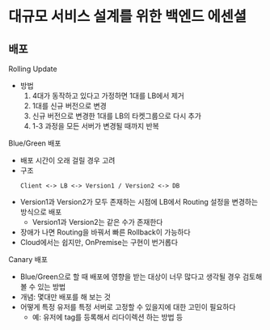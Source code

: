 # 대규모 서비스 설계를 위한 백엔드 에센셜
## 배포
Rolling Update
- 방법
   1. 4대가 동작하고 있다고 가정하면 1대를 LB에서 제거
   2. 1대를 신규 버전으로 변경
   3. 신규 버전으로 변경한 1대를 LB의 타켓그룹으로 다시 추가
   4. 1-3 과정을 모든 서버가 변경될 때까지 반복

Blue/Green 배포
- 배포 시간이 오래 걸릴 경우 고려
- 구조
   ```
   Client <-> LB <-> Version1 / Version2 <-> DB
   ```
- Version1과 Version2가 모두 존재하는 시점에 LB에서 Routing 설정을 변경하는 방식으로 배포
   - Version1과 Version2는 같은 수가 존재한다
- 장애가 나면 Routing을 바꿔서 빠른 Rollback이 가능하다
- Cloud에서는 쉽지만, OnPremise는 구현이 번거롭다

Canary 배포
- Blue/Green으로 할 때 배포에 영향을 받는 대상이 너무 많다고 생각될 경우 검토해볼 수 있는 방법
- 개념: 몇대만 배포를 해 보는 것
- 어떻게 특정 유저를 특정 서버로 고정할 수 있을지에 대한 고민이 필요하다
   - 예: 유저에 tag를 등록해서 리다이렉션 하는 방법 등